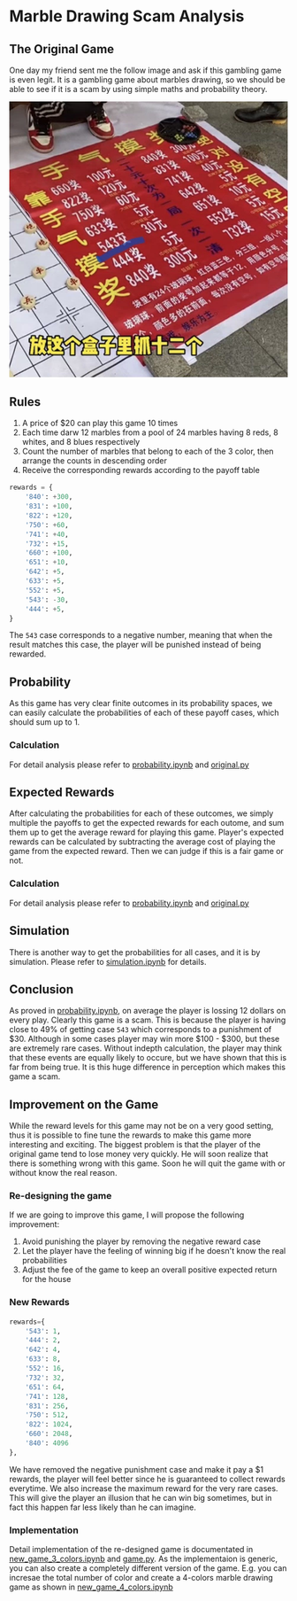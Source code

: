# Marble Drawing Scam Analysis

## The Original Game
One day my friend sent me the follow image and ask if this gambling game is even legit. It is a gambling game about marbles drawing, so we should be able to see if it is a scam by using simple maths and probability theory.

![original.jpg](original.jpg)

## Rules
1. A price of $20 can play this game 10 times
1. Each time darw 12 marbles from a pool of 24 marbles having 8 reds, 8 whites, and 8 blues respectively
2. Count the number of marbles that belong to each of the 3 color, then arrange the counts in descending order
3. Receive the corresponding rewards according to the payoff table
```python
rewards = {
    '840': +300,
    '831': +100,
    '822': +120,
    '750': +60,
    '741': +40,
    '732': +15,
    '660': +100,
    '651': +10,
    '642': +5,
    '633': +5,
    '552': +5,
    '543': -30,
    '444': +5,
}
```
The `543` case corresponds to a negative number, meaning that when the result matches this case, the player will be punished instead of being rewarded.

## Probability
As this game has very clear finite outcomes in its probability spaces, we can easily calculate the probabilities of each of these payoff cases, which should sum up to 1.

### Calculation
For detail analysis please refer to [probability.ipynb](https://github.com/quantumsnowball/marble_drawing_scam_analysis/blob/master/probability.ipynb) and [original.py](https://github.com/quantumsnowball/marble_drawing_scam_analysis/blob/master/original.py)

## Expected Rewards
After calculating the probabilities for each of these outcomes, we simply multiple the payoffs to get the expected rewards for each outome, and sum them up to get the average reward for playing this game. Player's expected rewards can be calculated by subtracting the average cost of playing the game from the expected reward. Then we can judge if this is a fair game or not.

### Calculation
For detail analysis please refer to [probability.ipynb](https://github.com/quantumsnowball/marble_drawing_scam_analysis/blob/master/probability.ipynb) and [original.py](https://github.com/quantumsnowball/marble_drawing_scam_analysis/blob/master/original.py)

## Simulation
There is another way to get the probabilities for all cases, and it is by simulation. Please refer to [simulation.ipynb](https://github.com/quantumsnowball/marble-drawing-scam-analysis/blob/master/simulation.ipynb) for details.

## Conclusion
As proved in [probability.ipynb](https://github.com/quantumsnowball/marble-drawing-scam-analysis/blob/master/probability.ipynb), on average the player is lossing 12 dollars on every play. Clearly this game is a scam. This is because the player is having close to 49% of getting case `543` which corresponds to a punishment of $30. Although in some cases player may win more $100 - $300, but these are extremely rare cases. Without indepth calculation, the player may think that these events are equally likely to occure, but we have shown that this is far from being true. It is this huge difference in perception which makes this game a scam.

## Improvement on the Game
While the reward levels for this game may not be on a very good setting, thus it is possible to fine tune the rewards to make this game more interesting and exciting. The biggest problem is that the player of the original game tend to lose money very quickly. He will soon realize that there is something wrong with this game. Soon he will quit the game with or without know the real reason.

### Re-designing the game
If we are going to improve this game, I will propose the following improvement:
1. Avoid punishing the player by removing the negative reward case
2. Let the player have the feeling of winning big if he doesn't know the real probabilities
3. Adjust the fee of the game to keep an overall positive expected return for the house

### New Rewards
```python
rewards={
    '543': 1, 
    '444': 2, 
    '642': 4, 
    '633': 8, 
    '552': 16, 
    '732': 32, 
    '651': 64, 
    '741': 128, 
    '831': 256, 
    '750': 512, 
    '822': 1024, 
    '660': 2048, 
    '840': 4096
},
```
We have removed the negative punishment case and make it pay a $1 rewards, the player will feel better since he is guaranteed to collect rewards everytime. We also increase the maximum reward for the very rare cases. This will give the player an illusion that he can win big sometimes, but in fact this happen far less likely than he can imagine.

### Implementation
Detail implementation of the re-designed game is documentated in [new_game_3_colors.ipynb](https://github.com/quantumsnowball/marble-drawing-scam-analysis/blob/master/new_game_3_colors.ipynb) and [game.py](https://github.com/quantumsnowball/marble-drawing-scam-analysis/blob/master/game.py). As the implementaion is generic, you can also create a completely different version of the game. E.g. you can incresae the total number of color and create a 4-colors marble drawing game as shown in [new_game_4_colors.ipynb](https://github.com/quantumsnowball/marble-drawing-scam-analysis/blob/master/new_game_4_colors.ipynb)